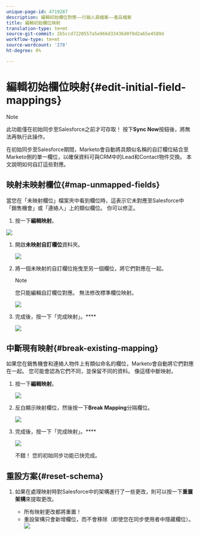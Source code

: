 ```yaml
---
unique-page-id: 4719287
description: 編輯初始欄位對應——行銷人員檔案——產品檔案
title: 編輯初始欄位映射
translation-type: tm+mt
source-git-commit: 2b5ccd7220557a5e966d33436d0f0d2a65e4589d
workflow-type: tm+mt
source-wordcount: '278'
ht-degree: 0%

---
```



# 編輯初始欄位映射{#edit-initial-field-mappings}

>[!NOTE]
>
>此功能僅在初始同步至Salesforce之前才可存取！ 按下&#x200B;**Sync Now**&#x200B;按鈕後，將無法再執行此操作。

在初始同步至Salesforce期間，Marketo會自動將具類似名稱的自訂欄位結合至Marketo側的單一欄位，以確保資料可與CRM中的Lead和Contact物件交換。 本文說明如何自訂這些對應。

## 映射未映射欄位{#map-unmapped-fields}

當您在「未映射欄位」檔案夾中看到欄位時，這表示它未對應至Salesforce中「銷售機會」或「連絡人」上的類似欄位。 你可以修正。

1. 按一下&#x200B;**編輯映射**。

![](assets/image2014-12-9-13-3a31-3a0.png)

1. 開啟&#x200B;**未映射自訂欄位**&#x200B;資料夾。

   ![](assets/two.png)

1. 將一個未映射的自訂欄位拖曳至另一個欄位，將它們對應在一起。

   >[!NOTE]
   >
   >您只能編輯自訂欄位對應。 無法修改標準欄位映射。

   ![](assets/three.png)

1. 完成後，按一下「完成映射」。****

   ![](assets/four.png)

## 中斷現有映射{#break-existing-mapping}

如果您在銷售機會和連絡人物件上有類似命名的欄位，Marketo會自動將它們對應在一起。 您可能會認為它們不同，並保留不同的資料。 像這樣中斷映射。

1. 按一下&#x200B;**編輯映射**。

   ![](assets/image2014-12-9-13-3a31-3a37.png)

1. 反白顯示映射欄位，然後按一下&#x200B;**Break Mapping**&#x200B;分隔欄位。

   ![](assets/image2014-12-9-13-3a31-3a47.png)

1. 完成後，按一下「完成映射」。****

   ![](assets/image2014-12-9-13-3a31-3a58.png)

   不錯！ 您的初始同步功能已快完成。

## 重設方案{#reset-schema}

1. 如果在處理映射時對Salesforce中的架構進行了一些更改，則可以按一下&#x200B;**重置架構**&#x200B;來提取更改。

   * 所有映射更改都將重置！
   * 重設架構只會新增欄位，而不會移除（即使您在同步使用者中隱藏欄位）。
   ![](assets/image2014-12-9-13-3a32-3a8.png)
